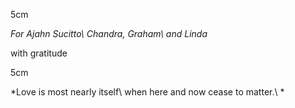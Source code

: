 5cm

*For Ajahn Sucitto\\
Chandra, Graham\\
and Linda*

with gratitude

5cm

*Love is most nearly itself\\
when here and now cease to matter.\\
*
